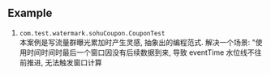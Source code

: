 Example
-----------
1. `com.test.watermark.sohuCoupon.CouponTest`  
    本案例是写流量群曝光累加时产生灵感, 抽象出的编程范式. 解决一个场景:
    "使用时间时间时最后一个窗口因没有后续数据到来, 导致 eventTime 水位线不往前推进, 无法触发窗口计算
